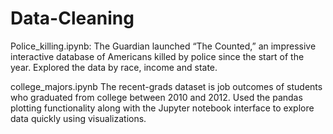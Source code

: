 # Data-Cleaning

Police_killing.ipynb:
The Guardian launched “The Counted,” an impressive interactive database of Americans killed by police since the start of the year. Explored the data by race, income and state.

college_majors.ipynb
The recent-grads dataset is job outcomes of students who graduated from college between 2010 and 2012. Used the pandas plotting functionality along with the Jupyter notebook interface to explore data quickly using visualizations.
